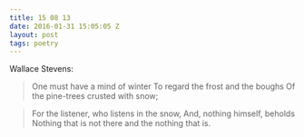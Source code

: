 ```yaml
---
title: 15 08 13
date: 2016-01-31 15:05:05 Z
layout: post
tags: poetry
---
```


Wallace Stevens:

> One must have a mind of winter
To regard the frost and the boughs
Of the pine-trees crusted with snow;

> For the listener, who listens in the snow,
And, nothing himself, beholds
Nothing that is not there and the nothing that is. 